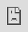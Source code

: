 ```yaml
---
layout: post
title: "Ravi는 Chillin Homie, Kid Milli와 함께 다이내믹한 'TIGER' 퍼포먼스 비디오를 제작합니다."
author: "undefined"
thumbnail: "https://www.allkpop.com/upload/2021/02/content/080421/thumb/1612776063_danisurst.jpg"
tags: 
---
```




<div class="video_wrapper" style="padding-top: 56.25%;">
    <iframe id="player" class="main_video" src="https://www.youtube.com/embed/t8WM6I3XPBg" width="100%" height="100%" frameborder="0" allowfullscreen="" style="display: block !important; position: absolute; top: 0px; left: 0px; width: 100%; height: 100%;"></iframe>
</div>


Ravi가 새로운 솔로 싱글로 돌아왔습니다!

2월 8일, 빅스 랩퍼는 키드 밀리와 동료 GROVL1N 래퍼 칠린 호미가 출연한 신곡 `TIGER`의 공연 영상을 공개했다. 조선에서 영감을 얻은 영상에서 라비는 한국 전통악기와 민요가 깃들어 있는 이 노래의 힙합 트랙 위에서 춤을 추면서 모두 현대식 한복을 차려입은 백업 댄서들과 함께 한다.

한편, 라비는 싱글 발매 당일 저녁 `타이거 챌린지`를 발표해 업계 친구 엑소의 카이와 배우 김선호가 출연한 챌린지 영상을 공개할 예정이다.

위의 성능 비디오를 확인하십시오!